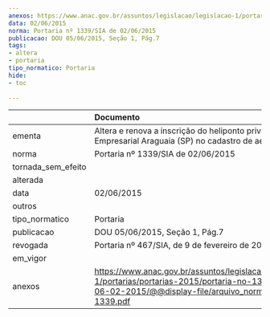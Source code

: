 ```yaml
---
anexos: https://www.anac.gov.br/assuntos/legislacao/legislacao-1/portarias/portarias-2015/portaria-no-1339-sia-de-06-02-2015/@@display-file/arquivo_norma/PA2015-1339.pdf
data: 02/06/2015
norma: Portaria nº 1339/SIA de 02/06/2015
publicacao: DOU 05/06/2015, Seção 1, Pág.7
tags:
- altera
- portaria
tipo_normatico: Portaria
hide: 
- toc 
 
---
```


|                    | Documento                                                                                                                                                         |
|:-------------------|:------------------------------------------------------------------------------------------------------------------------------------------------------------------|
| ementa             | Altera e renova a inscrição do heliponto privado Centro Empresarial Araguaia (SP) no cadastro de aeródromos.                                                      |
| norma              | Portaria nº 1339/SIA de 02/06/2015                                                                                                                                |
| tornada_sem_efeito |                                                                                                                                                                   |
| alterada           |                                                                                                                                                                   |
| data               | 02/06/2015                                                                                                                                                        |
| outros             |                                                                                                                                                                   |
| tipo_normatico     | Portaria                                                                                                                                                          |
| publicacao         | DOU 05/06/2015, Seção 1, Pág.7                                                                                                                                    |
| revogada           | Portaria nº 467/SIA, de 9 de fevereiro de 2017.                                                                                                                   |
| em_vigor           |                                                                                                                                                                   |
| anexos             | https://www.anac.gov.br/assuntos/legislacao/legislacao-1/portarias/portarias-2015/portaria-no-1339-sia-de-06-02-2015/@@display-file/arquivo_norma/PA2015-1339.pdf |